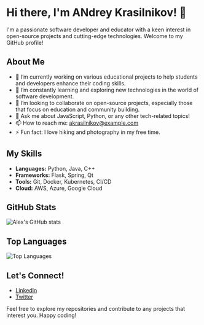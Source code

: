 # Hi there, I'm ANdrey Krasilnikov! 👋

I'm a passionate software developer and educator with a keen interest in open-source projects and cutting-edge technologies. Welcome to my GitHub profile!

## About Me

- 🔭 I’m currently working on various educational projects to help students and developers enhance their coding skills.
- 🌱 I’m constantly learning and exploring new technologies in the world of software development.
- 👯 I’m looking to collaborate on open-source projects, especially those that focus on education and community building.
- 💬 Ask me about JavaScript, Python, or any other tech-related topics!
- 📫 How to reach me: [akrasilnikov@example.com](mailto:akrasilnikov@example.com)
- ⚡ Fun fact: I love hiking and photography in my free time.

## My Skills

- **Languages:** Python, Java, C++
- **Frameworks:** Flask, Spring, Qt 
- **Tools:** Git, Docker, Kubernetes, CI/CD
- **Cloud:** AWS, Azure, Google Cloud

## GitHub Stats

![Alex's GitHub stats](https://github-readme-stats.vercel.app/api?username=akrasilnikov-edu&show_icons=true&theme=radical)

## Top Languages

![Top Languages](https://github-readme-stats.vercel.app/api/top-langs/?username=akrasilnikov-edu&layout=compact&theme=radical)

## Let's Connect!

- [LinkedIn](https://www.linkedin.com/in/akrasilnikov-edu)
- [Twitter](https://twitter.com/akrasilnikov_edu)

Feel free to explore my repositories and contribute to any projects that interest you. Happy coding!
